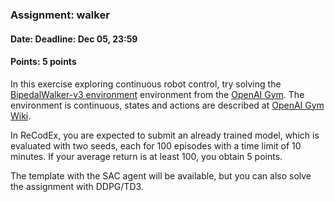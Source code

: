 ### Assignment: walker
#### Date: Deadline: Dec 05, 23:59
#### Points: 5 points

In this exercise exploring continuous robot control,
try solving the [BipedalWalker-v3 environment](https://gym.openai.com/envs/BipedalWalker-v2)
environment from the [OpenAI Gym](https://gym.openai.com/).
The environment is continuous, states and actions are described at
[OpenAI Gym Wiki](https://github.com/openai/gym/wiki/BipedalWalker-v2).

In ReCodEx, you are expected to submit an already trained model,
which is evaluated with two seeds, each for 100 episodes with a time
limit of 10 minutes. If your average return is at least 100, you obtain
5 points.

The template with the SAC agent will be available, but you can also solve the
assignment with DDPG/TD3.
